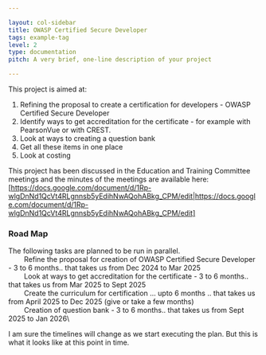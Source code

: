```yaml
---

layout: col-sidebar
title: OWASP Certified Secure Developer
tags: example-tag
level: 2
type: documentation
pitch: A very brief, one-line description of your project

---
```


This project is aimed at:
1. Refining the proposal to create a certification for developers - OWASP Certified Secure Developer
2. Identify ways to get accreditation for the certificate - for example with PearsonVue or with CREST.
3. Look at ways to creating a question bank
4. Get all these items in one place
5. Look at costing

This project has been discussed in the Education and Training Committee meetings and the minutes of the meetings are available here:
[https://docs.google.com/document/d/1Rp-wlgDnNd1QcVt4RLgnnsb5yEdihNwAQohABkg_CPM/edit|https://docs.google.com/document/d/1Rp-wlgDnNd1QcVt4RLgnnsb5yEdihNwAQohABkg_CPM/edit]

### Road Map
The following tasks are planned to be run in parallel.\
&nbsp; &nbsp; &nbsp; &nbsp; Refine the proposal for creation of OWASP Certified Secure Developer - 3 to 6 months.. that takes us from Dec 2024 to Mar 2025\
&nbsp; &nbsp; &nbsp; &nbsp; Look at ways to get accreditation for the certificate - 3 to 6 months.. that takes us from Mar 2025 to Sept 2025\
&nbsp; &nbsp; &nbsp; &nbsp; Create the curriculum for certification ... upto 6 months .. that takes us from April 2025 to Dec 2025 (give or take a few months)\
&nbsp; &nbsp; &nbsp; &nbsp; Creation of question bank - 3 to 6 months.. that takes us from Sept 2025 to Jan 2026\

I am sure the timelines will change as we start executing the plan. But this is what it looks like at this point in time.
